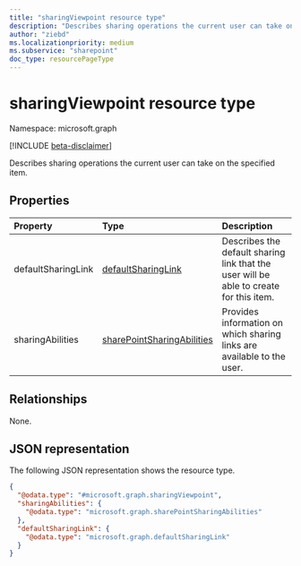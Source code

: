 ```yaml
---
title: "sharingViewpoint resource type"
description: "Describes sharing operations the current user can take on the specified item."
author: "ziebd"
ms.localizationpriority: medium
ms.subservice: "sharepoint"
doc_type: resourcePageType
---
```


# sharingViewpoint resource type

Namespace: microsoft.graph

[!INCLUDE [beta-disclaimer](../../includes/beta-disclaimer.md)]

Describes sharing operations the current user can take on the specified item.

## Properties

|Property|Type|Description|
|:---|:---|:---|
|defaultSharingLink|[defaultSharingLink](../resources/defaultsharinglink.md)|Describes the default sharing link that the user will be able to create for this item.|
|sharingAbilities|[sharePointSharingAbilities](../resources/sharepointsharingabilities.md)|Provides information on which sharing links are available to the user.|

## Relationships

None.

## JSON representation

The following JSON representation shows the resource type.
<!-- {
  "blockType": "resource",
  "@odata.type": "microsoft.graph.sharingViewpoint"
}
-->
``` json
{
  "@odata.type": "#microsoft.graph.sharingViewpoint",
  "sharingAbilities": {
    "@odata.type": "microsoft.graph.sharePointSharingAbilities"
  },
  "defaultSharingLink": {
    "@odata.type": "microsoft.graph.defaultSharingLink"
  }
}
```
